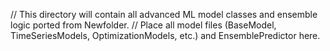 // This directory will contain all advanced ML model classes and ensemble logic ported from Newfolder.
// Place all model files (BaseModel, TimeSeriesModels, OptimizationModels, etc.) and EnsemblePredictor here.
